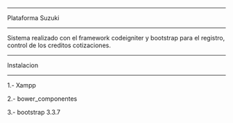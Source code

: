 *******************
Plataforma Suzuki
*******************

Sistema realizado con el framework codeigniter y bootstrap para el registro, control de los creditos
cotizaciones.

*******************
Instalacion
*******************

1.- Xampp

2.- bower_componentes

3.- bootstrap 3.3.7

